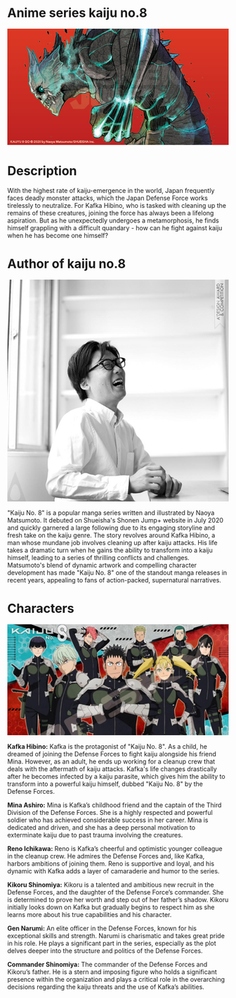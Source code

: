 # Anime series kaiju no.8
![alt text!](kaiju.jpg)

# Description
With the highest rate of kaiju-emergence in the world, Japan frequently faces deadly monster attacks, which the Japan Defense Force works tirelessly to neutralize. For Kafka Hibino, who is tasked with cleaning up the remains of these creatures, joining the force has always been a lifelong aspiration. But as he unexpectedly undergoes a metamorphosis, he finds himself grappling with a difficult quandary - how can he fight against kaiju when he has become one himself?

# Author of kaiju no.8 
![alt text!](author.jpg)

"Kaiju No. 8" is a popular manga series written and illustrated by Naoya Matsumoto. It debuted on Shueisha's Shonen Jump+ website in July 2020 and quickly garnered a large following due to its engaging storyline and fresh take on the kaiju genre. The story revolves around Kafka Hibino, a man whose mundane job involves cleaning up after kaiju attacks. His life takes a dramatic turn when he gains the ability to transform into a kaiju himself, leading to a series of thrilling conflicts and challenges. Matsumoto's blend of dynamic artwork and compelling character development has made "Kaiju No. 8" one of the standout manga releases in recent years, appealing to fans of action-packed, supernatural narratives.
# Characters
![alt text!](characters.jpg)

**Kafka Hibino:**
Kafka is the protagonist of "Kaiju No. 8". As a child, he dreamed of joining the Defense Forces to fight kaiju alongside his friend Mina. However, as an adult, he ends up working for a cleanup crew that deals with the aftermath of kaiju attacks. Kafka's life changes drastically after he becomes infected by a kaiju parasite, which gives him the ability to transform into a powerful kaiju himself, dubbed "Kaiju No. 8" by the Defense Forces.

**Mina Ashiro:**
Mina is Kafka’s childhood friend and the captain of the Third Division of the Defense Forces. She is a highly respected and powerful soldier who has achieved considerable success in her career. Mina is dedicated and driven, and she has a deep personal motivation to exterminate kaiju due to past trauma involving the creatures.

**Reno Ichikawa:**
Reno is Kafka’s cheerful and optimistic younger colleague in the cleanup crew. He admires the Defense Forces and, like Kafka, harbors ambitions of joining them. Reno is supportive and loyal, and his dynamic with Kafka adds a layer of camaraderie and humor to the series.

**Kikoru Shinomiya:**
Kikoru is a talented and ambitious new recruit in the Defense Forces, and the daughter of the Defense Force’s commander. She is determined to prove her worth and step out of her father’s shadow. Kikoru initially looks down on Kafka but gradually begins to respect him as she learns more about his true capabilities and his character.

**Gen Narumi:**
An elite officer in the Defense Forces, known for his exceptional skills and strength. Narumi is charismatic and takes great pride in his role. He plays a significant part in the series, especially as the plot delves deeper into the structure and politics of the Defense Forces.

**Commander Shinomiya:**
The commander of the Defense Forces and Kikoru’s father. He is a stern and imposing figure who holds a significant presence within the organization and plays a critical role in the overarching decisions regarding the kaiju threats and the use of Kafka’s abilities.
